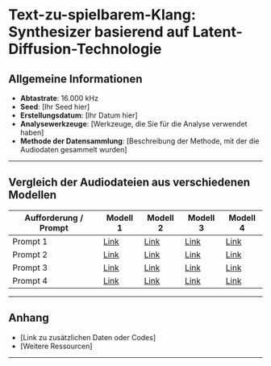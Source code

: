 # Text-zu-spielbarem-Klang: Synthesizer basierend auf Latent-Diffusion-Technologie

## Allgemeine Informationen

- **Abtastrate**: 16.000 kHz
- **Seed**: [Ihr Seed hier]
- **Erstellungsdatum**: [Ihr Datum hier]
- **Analysewerkzeuge**: [Werkzeuge, die Sie für die Analyse verwendet haben]
- **Methode der Datensammlung**: [Beschreibung der Methode, mit der die Audiodaten gesammelt wurden]

---

## Vergleich der Audiodateien aus verschiedenen Modellen

| Aufforderung / Prompt | Modell 1 | Modell 2 | Modell 3 | Modell 4 |
|-----------------------|----------|----------|----------|----------|
| Prompt 1              | [Link](url) | [Link](url) | [Link](url) | [Link](url) |
| Prompt 2              | [Link](url) | [Link](url) | [Link](url) | [Link](url) |
| Prompt 3              | [Link](url) | [Link](url) | [Link](url) | [Link](url) |
| Prompt 4              | [Link](url) | [Link](url) | [Link](url) | [Link](url) |

---

## Anhang

- [Link zu zusätzlichen Daten oder Codes]
- [Weitere Ressourcen]

---
